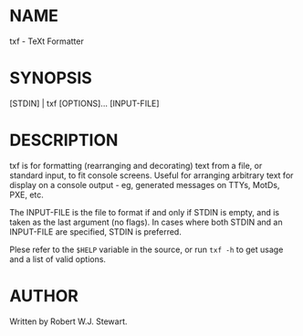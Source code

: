 NAME
===

txf - TeXt Formatter

SYNOPSIS
===

[STDIN] | txf [OPTIONS]... [INPUT-FILE]

DESCRIPTION
===

txf is for formatting (rearranging and decorating) text from a file, or standard input, to fit console screens. Useful for arranging arbitrary text for display on a  console output - eg, generated messages on TTYs, MotDs, PXE, etc.

The INPUT-FILE is the file to format if and only if STDIN is empty, and is taken as the last argument (no flags). In cases where both STDIN and an INPUT-FILE are specified, STDIN is preferred.

Plese refer to the `$HELP` variable in the source, or run `txf -h` to get usage and a list of valid options.

AUTHOR
===

Written by Robert W.J. Stewart.
